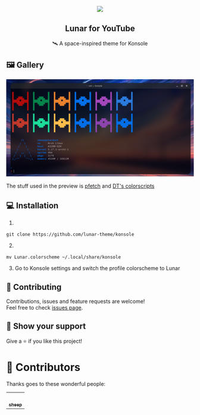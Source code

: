 <p align="center">
    <img src="https://raw.githubusercontent.com/lunar-theme/lunar/main/assets/icon-rounded.png" width="80" />
    <h2 align="center">Lunar for YouTube</h2>
</p>

<p align="center">🛰️  A space-inspired theme for Konsole</p>

## 🖼️  Gallery

![Preview](./assets/preview.png)

The stuff used in the preview is [pfetch](https://github.com/dylanaraps/pfetch) and [DT's colorscripts](https://gitlab.com/dwt1/shell-color-scripts)

## 💻 Installation

1. 
```shell
git clone https://github.com/lunar-theme/konsole
```

2.
```shell
mv Lunar.colorscheme ~/.local/share/konsole
```

3. Go to Konsole settings and switch the profile colorscheme to Lunar

## 🤝 Contributing

Contributions, issues and feature requests are welcome!<br />Feel free to check [issues page](https://github.com/lunar-theme/spacetube/issues). 

## 🌟 Show your support

Give a ⭐️ if you like this project!

# 🚀 Contributors

Thanks goes to these wonderful people:

<!-- ALL-CONTRIBUTORS-LIST:START - Do not remove or modify this section -->

<!-- prettier-ignore-start -->

<!-- markdownlint-disable -->

<table>
  <tr>
    <td align="center"><a href="http://sheepdev.xyz"><img src="https://avatars.githubusercontent.com/u/68562536?v=4?s=100" width="100px;" alt=""/><br /><sub><b>sheep</b></sub></a><br /></td>
  </tr>
</table>


